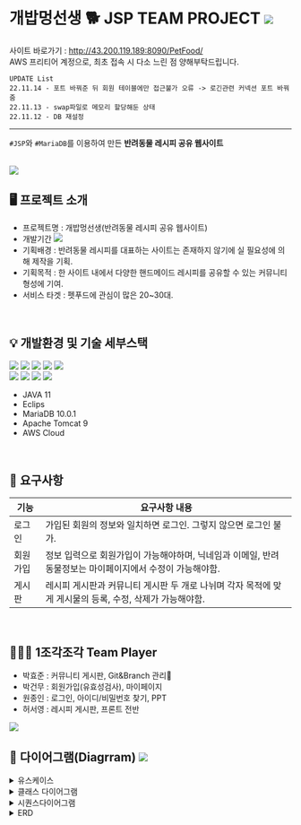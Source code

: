 # 개밥멍선생 🐕 JSP TEAM PROJECT <img src="https://img.shields.io/badge/JSP-EF2D5E?style=flat-square&logo=Java&logoColor=white">

사이트 바로가기 : http://43.200.119.189:8090/PetFood/ <br>
AWS 프리티어 계정으로, 최초 접속 시 다소 느린 점 양해부탁드립니다. <br>

```
UPDATE List
22.11.14 - 포트 바꿔준 뒤 회원 테이블에만 접근불가 오류 -> 로긴관련 커넥션 포트 바꿔줌
22.11.13 - swap파일로 메모리 할당해둔 상태
22.11.12 - DB 재설정
```
---

 `#JSP`와 `#MariaDB`를 이용하여 만든 **반려동물 레시피 공유 웹사이트**  
<br>

<img src="http://hohk.dothome.co.kr/load/data/kt180401/166713209173209824.gif">

<br>

## 🖥 프로젝트 소개
- 프로젝트명 : 개밥멍선생(반려동물 레시피 공유 웹사이트)
- 개발기간 <img src="https://img.shields.io/badge/22/10/17 ~ 22/10/28(2주)-ffce66?style=flat&logo=java&logoColor=white">
- 기획배경 : 반려동물 레시피를 대표하는 사이트는 존재하지 않기에 실 필요성에 의해 제작을 기획.
- 기획목적 : 한 사이트 내에서 다양한 핸드메이드 레시피를 공유할 수 있는 커뮤니티 형성에 기여.
- 서비스 타겟 : 펫푸드에 관심이 많은 20~30대.
<br>

## 💡 개발환경 및 기술 세부스택 
<img src="https://camo.githubusercontent.com/a0f9c9f1295e65f8c081e5e6073840e309726163c310542f8c0acb5aa60ba5ad/68747470733a2f2f696d672e736869656c64732e696f2f62616467652f4a4156412d3030373339363f7374796c653d666f722d7468652d6261646765266c6f676f3d6a617661266c6f676f436f6c6f723d7768697465"> <img src="https://img.shields.io/badge/Eclipse IDE-2C2255?style=for-the-badge&logo=Eclipse IDE&logoColor=white"> <img src="https://img.shields.io/badge/MariaDB-003545?style=for-the-badge&logo=MariaDB&logoColor=white"> <img src="https://img.shields.io/badge/Apache Tomcat-F8DC75?style=for-the-badge&logo=Apache Tomcat&logoColor=black"> <img src="https://img.shields.io/badge/Amazon AWS-232F3E?style=for-the-badge&logo=Amazon AWS&logoColor=white"><br>
<img src="https://img.shields.io/badge/HTML5-E34F26?style=for-the-badge&logo=HTML5&logoColor=white">
<img src="https://img.shields.io/badge/CSS3-1572B6?style=for-the-badge&logo=CSS3&logoColor=white">
<img src="https://img.shields.io/badge/JSS-F7DF1E?style=for-the-badge&logo=JSS&logoColor=black">
<img src="https://img.shields.io/badge/Bootstrap-7952B3?style=for-the-badge&logo=Bootstrap&logoColor=white">
- JAVA 11
- Eclips 
- MariaDB 10.0.1
- Apache Tomcat 9
- AWS Cloud


<br>

## 🚀 요구사항
|기능|요구사항 내용|
|--|------|
|로그인|가입된 회원의 정보와 일치하면 로그인. 그렇지 않으면 로그인 불가.|
|회원가입|정보 입력으로 회원가입이 가능해야하며, 닉네임과 이메일, 반려동물정보는 마이페이지에서 수정이 가능해야함.|
|게시판|레시피 게시판과 커뮤니티 게시판 두 개로 나뉘며 각자 목적에 맞게 게시물의 등록, 수정, 삭제가 가능해야함.|

<br>

## 🙋‍♂️🙋 1조각조각 Team Player
- 박효준 : 커뮤니티 게시판, Git&Branch 관리🧵
- 박건무 : 회원가입(유효성검사), 마이페이지
- 원종인 : 로그인, 아이디/비밀번호 찾기, PPT
- 허서영 : 레시피 게시판, 프론트 전반
<img src="http://hohk.dothome.co.kr/upload/git.png">

<br>



## 📌 다이어그램(Diagrram) <img src="https://img.shields.io/badge/new-ffce66?style=flat&logo=java&logoColor=white">
<details>
<summary>유스케이스</summary>
<div markdown="1">
<img src="http://hohk.dothome.co.kr/upload/use.png">
</div>
</details>

<details>
<summary>클래스 다이어그램</summary>
<div markdown="1">
<img src="http://hohk.dothome.co.kr/upload/class.png">
</div>
</details>

<details>
<summary>시퀀스다이어그램</summary>
<div markdown="1">
- 로그인
<img src="http://hohk.dothome.co.kr/upload/s1.png">

<br>

- 회원가입
<img src="http://hohk.dothome.co.kr/upload/s2.png">

<br>

- 게시판
<img src="http://hohk.dothome.co.kr/upload/s3.png">

</div>
</details>

<details>
<summary>ERD</summary>
<div markdown="1">

<img src="http://hohk.dothome.co.kr/upload/ERD.png">
</div>
</details>

<br>
